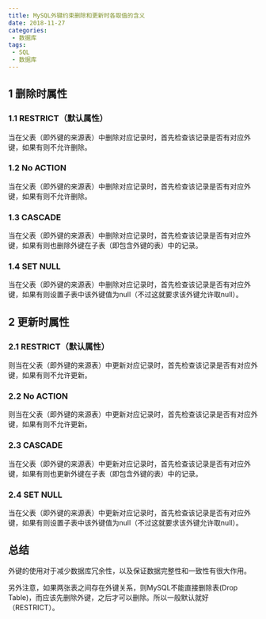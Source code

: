 ```yaml
---
title: MySQL外键约束删除和更新时各取值的含义
date: 2018-11-27
categories:
 - 数据库
tags:
 - SQL
 - 数据库
---
```


## 1 删除时属性

### 1.1 RESTRICT（默认属性）

当在父表（即外键的来源表）中删除对应记录时，首先检查该记录是否有对应外键，如果有则不允许删除。

### 1.2 No ACTION

当在父表（即外键的来源表）中删除对应记录时，首先检查该记录是否有对应外键，如果有则不允许删除。

### 1.3 CASCADE

当在父表（即外键的来源表）中删除对应记录时，首先检查该记录是否有对应外键，如果有则也删除外键在子表（即包含外键的表）中的记录。

### 1.4 SET NULL

当在父表（即外键的来源表）中删除对应记录时，首先检查该记录是否有对应外键，如果有则设置子表中该外键值为null（不过这就要求该外键允许取null）。

## 2 更新时属性

### 2.1 RESTRICT（默认属性）

则当在父表（即外键的来源表）中更新对应记录时，首先检查该记录是否有对应外键，如果有则不允许更新。

### 2.2 No ACTION

则当在父表（即外键的来源表）中更新对应记录时，首先检查该记录是否有对应外键，如果有则不允许更新。

### 2.3 CASCADE

当在父表（即外键的来源表）中更新对应记录时，首先检查该记录是否有对应外键，如果有则也更新外键在子表（即包含外键的表）中的记录。

### 2.4 SET NULL

当在父表（即外键的来源表）中更新对应记录时，首先检查该记录是否有对应外键，如果有则设置子表中该外键值为null（不过这就要求该外键允许取null）。

## 总结

外键的使用对于减少数据库冗余性，以及保证数据完整性和一致性有很大作用。

另外注意，如果两张表之间存在外键关系，则MySQL不能直接删除表(Drop Table)，而应该先删除外键，之后才可以删除。所以一般默认就好（RESTRICT）。
